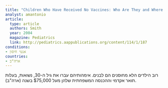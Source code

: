 ```yaml
---
title: "Children Who Have Received No Vaccines: Who Are They and Where Do They Live?"
analyst: amantonio
article:
  type: article
  authors: Smith
  year: 2004
  magazine: Pediatrics
  link: http://pediatrics.aappublications.org/content/114/1/187
conditions:
- אנטי חיסון
countries:
- ארה"ב
---
```


רוב הילדים הלא מחוסנים הם לבנים. אימהותיהם עברו את גיל ה-30, נשואות, בעלות תואר אקדמי וההכנסה המשפחתית שלהן מעל $75,000 בשנה (ארה"ב).
